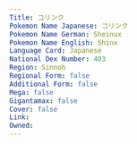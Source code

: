 ```yaml
---
﻿Title: コリンク
Pokemon Name Japanese: コリンク
Pokemon Name German: Sheinux
Pokemon Name English: Shinx
Language Card: Japanese
National Dex Number: 403
Region: Sinnoh
Regional Form: false
Additional Form: false
Mega: false
Gigantamax: false
Cover: false
Link: 
Owned: 
---
```

